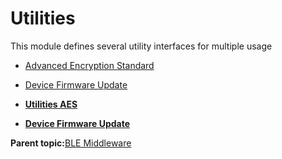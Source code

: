 # Utilities

This module defines several utility interfaces for multiple usage

-   [Advanced Encryption Standard](GUID-6FF016F4-732C-47E1-A935-30C28F6FA718.md)
-   [Device Firmware Update](GUID-DC53B896-5FF5-48C2-B9B7-4CA16B37B193.md)

-   **[Utilities AES](GUID-6FF016F4-732C-47E1-A935-30C28F6FA718.md)**  

-   **[Device Firmware Update](GUID-DC53B896-5FF5-48C2-B9B7-4CA16B37B193.md)**  


**Parent topic:**[BLE Middleware](GUID-6A7C78FE-1473-4B99-B2C9-01CDC06FE578.md)

